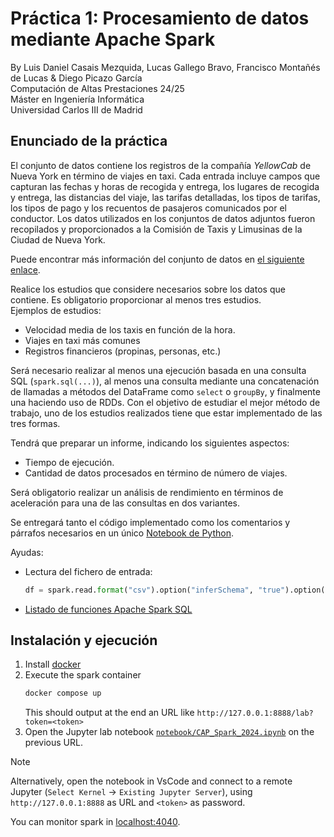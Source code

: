 # Práctica 1: Procesamiento de datos mediante Apache Spark
By Luis Daniel Casais Mezquida, Lucas Gallego Bravo, Francisco Montañés de Lucas & Diego Picazo García  
Computación de Altas Prestaciones 24/25  
Máster en Ingeniería Informática  
Universidad Carlos III de Madrid


## Enunciado de la práctica
El conjunto de datos contiene los registros de la compañía _YellowCab_ de Nueva York en término de viajes en taxi. Cada entrada incluye campos que capturan las fechas y horas de recogida y entrega, los lugares de recogida y entrega, las distancias del viaje, las tarifas detalladas, los tipos de tarifas, los tipos de pago y los recuentos de pasajeros comunicados por el conductor. Los datos utilizados en los conjuntos de datos adjuntos fueron recopilados y proporcionados a la Comisión de Taxis y Limusinas de la Ciudad de Nueva York.

Puede encontrar más información del conjunto de datos en [el siguiente enlace](https://www1.nyc.gov/site/tlc/about/tlc-trip-record-data.page).

Realice los estudios que considere necesarios sobre los datos que contiene. Es obligatorio proporcionar al menos tres estudios.  
Ejemplos de estudios:
- Velocidad media de los taxis en función de la hora.
- Viajes en taxi más comunes
- Registros financieros (propinas, personas, etc.)

Será necesario realizar al menos una ejecución basada en una consulta SQL (`spark.sql(...)`), al menos una consulta mediante una concatenación de llamadas a métodos del DataFrame como `select` o `groupBy`, y finalmente una haciendo uso de RDDs. Con el objetivo de estudiar el mejor método de trabajo, uno de los estudios realizados tiene que estar implementado de las tres formas.

Tendrá que preparar un informe, indicando los siguientes aspectos:
- Tiempo de ejecución.
- Cantidad de datos procesados en término de número de viajes.

Será obligatorio realizar un análisis de rendimiento en términos de aceleración para una de las consultas en dos variantes.

Se entregará tanto el código implementado como los comentarios y párrafos necesarios en un único [Notebook de Python](src/notebook.ipynb).

Ayudas:
- Lectura del fichero de entrada:
    ```python
    df = spark.read.format("csv").option("inferSchema", "true").option("timestampFormat","yyyy-MM-dd HH:mm:ss").option("header", "true").option("mode", "DROPMALFORMED").load("/content/tripdata_2017-1.csv")
    ```
- [Listado de funciones Apache Spark SQL](https://spark.apache.org/docs/latest/api/python/reference/pyspark.sql/functions.html)




## Instalación y ejecución
1. Install [docker](https://docs.docker.com/engine/install/)
2. Execute the spark container
    ```bash
    docker compose up
    ```
    This should output at the end an URL like `http://127.0.0.1:8888/lab?token=<token>`
3. Open the Jupyter lab notebook [`notebook/CAP_Spark_2024.ipynb`](notebook/CAP_Spark_2024.ipynb) on the previous URL.
> [!NOTE]
> Alternatively, open the notebook in VsCode and connect to a remote Jupyter (`Select Kernel` → `Existing Jupyter Server`), using `http://127.0.0.1:8888` as URL and `<token>` as password.

You can monitor spark in [localhost:4040](http://localhost:4040/).

